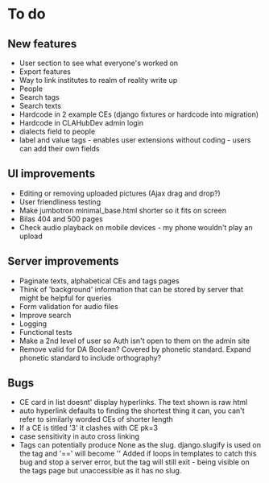 # To do

## New features
- User section to see what everyone's worked on
- Export features
- Way to link institutes to realm of reality write up
- People
- Search tags
- Search texts
- Hardcode in 2 example CEs (django fixtures or hardcode into migration)
- Hardcode in CLAHubDev admin login
- dialects field to people
- label and value tags - enables user extensions without coding - users can add their own fields

## UI improvements
- Editing or removing uploaded pictures (Ajax drag and drop?)
- User friendliness testing
- Make jumbotron minimal_base.html shorter so it fits on screen
- Bilas 404 and 500 pages
- Check audio playback on mobile devices -  my phone wouldn't play an upload

## Server improvements
- Paginate texts, alphabetical CEs and tags pages
- Think of 'background' information that can be stored by server that might be helpful for queries
- Form validation for audio files
- Improve search
- Logging
- Functional tests
- Make a 2nd level of user so Auth isn't open to them on the admin site
- Remove valid for DA Boolean? Covered by phonetic standard. Expand phonetic standard to include orthography?

## Bugs
- CE card in list doesnt' display hyperlinks. The text shown is raw html
- auto hyperlink defaults to finding the shortest thing it can, you can't refer to similarly worded CEs of shorter length
- If a CE is titled '3' it clashes with CE pk=3
- case sensitivity in auto cross linking
- Tags can potentially produce None as the slug. django.slugify is used on the tag and '==' will become ''
Added if loops in templates to catch this bug and stop a server error, but the tag will still exit - being
visible on the tags page but unaccessible as it has no slug.





